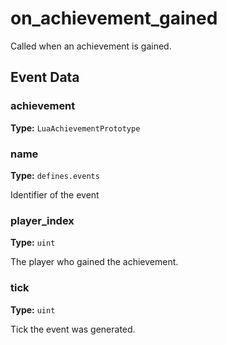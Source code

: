 # on_achievement_gained

Called when an achievement is gained.

## Event Data

### achievement

**Type:** `LuaAchievementPrototype`

### name

**Type:** `defines.events`

Identifier of the event

### player_index

**Type:** `uint`

The player who gained the achievement.

### tick

**Type:** `uint`

Tick the event was generated.

